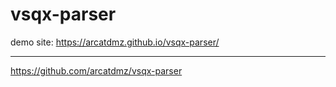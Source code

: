 # vsqx-parser

demo site: https://arcatdmz.github.io/vsqx-parser/

---

https://github.com/arcatdmz/vsqx-parser
